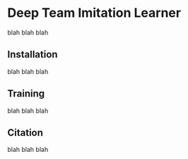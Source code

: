 # Deep Team Imitation Learner
blah blah blah

## Installation
blah blah blah

## Training
blah blah blah

## Citation
blah blah blah